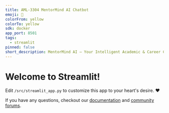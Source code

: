 ```yaml
---
title: AML-3304 MentorMind AI Chatbot
emoji: 🧠
colorFrom: yellow
colorTo: yellow
sdk: docker
app_port: 8501
tags:
  - streamlit
pinned: false
short_description: MentorMind AI – Your Intelligent Academic & Career Co-Pilot
---
```


# Welcome to Streamlit!

Edit `/src/streamlit_app.py` to customize this app to your heart's desire. :heart:

If you have any questions, checkout our [documentation](https://docs.streamlit.io) and [community
forums](https://discuss.streamlit.io).
